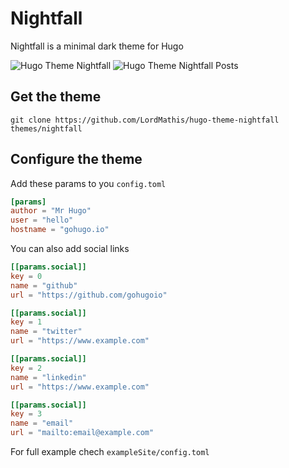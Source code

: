 # Nightfall

Nightfall is a minimal dark theme for Hugo

![Hugo Theme Nightfall](https://raw.githubusercontent.com/LordMathis/hugo-theme-nightfall/main/images/screenshot.png)
![Hugo Theme Nightfall Posts](https://raw.githubusercontent.com/LordMathis/hugo-theme-nightfall/main/images/screenshot_2.png)

## Get the theme

`git clone https://github.com/LordMathis/hugo-theme-nightfall themes/nightfall`

## Configure the theme

Add these params to you `config.toml`

```toml
[params]
author = "Mr Hugo"
user = "hello"
hostname = "gohugo.io"
```

You can also add social links

```toml
[[params.social]]
key = 0
name = "github"
url = "https://github.com/gohugoio"

[[params.social]]
key = 1
name = "twitter"
url = "https://www.example.com"

[[params.social]]
key = 2
name = "linkedin"
url = "https://www.example.com"

[[params.social]]
key = 3
name = "email"
url = "mailto:email@example.com"
```
For full example chech `exampleSite/config.toml`
